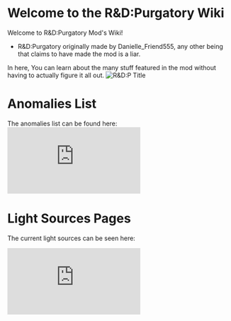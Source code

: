 # Welcome to the R&D:Purgatory Wiki
Welcome to R&D:Purgatory Mod's Wiki!
- R&D:Purgatory originally made by Danielle_Friend555, any other being that claims to have made the mod is a liar.

In here, You can learn about the many stuff featured in the mod without having to actually figure it all out.
![R&D:P Title](https://github.com/DawdleInTime/RND-Purgatory-Mod-Wiki/assets/168727225/c9291aee-3dea-4ead-a0b6-f01ffdb7c5ff)

# Anomalies List
The anomalies list can be found here: ![Anomalies List Link](https://github.com/DawdleInTime/RND-Purgatory-Mod-Wiki/blob/main/anomalies.md)

# Light Sources Pages
The current light sources can be seen here:

![Lunarlight](https://github.com/DawdleInTime/RND-Purgatory-Mod-Wiki/blob/main/lunarlight.md)
